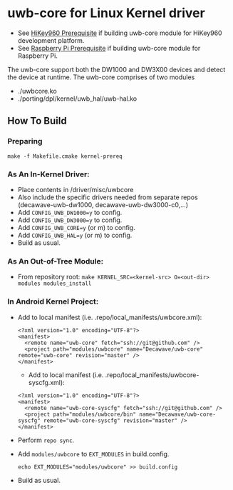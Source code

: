 # uwb-core for Linux Kernel driver

- See [HiKey960 Prerequisite](README_hikey960.md) if building uwb-core module for HiKey960 development platform.
- See [Raspberry Pi Prerequisite](./porting/dpl/kernel/README.md) if building uwb-core module for Raspberry Pi.

The uwb-core support both the DW1000 and DW3X00 devices and detect the device at runtime. The uwb-core comprises of two modules

- ./uwbcore.ko
- ./porting/dpl/kernel/uwb_hal/uwb-hal.ko

## How To Build

### Preparing

```
make -f Makefile.cmake kernel-prereq
```

### As An In-Kernel Driver:
- Place contents in <kernel-src>/driver/misc/uwbcore
- Also include the specific drivers needed from separate repos (decawave-uwb-dw1000, decawave-uwb-dw3000-c0,...)
- Add `CONFIG_UWB_DW1000=y` to config.
- Add `CONFIG_UWB_DW3000=y` to config.
- Add `CONFIG_UWB_CORE=y` (or m) to config.
- Add `CONFIG_UWB_HAL=y` (or m) to config.
- Build as usual.

### As An Out-of-Tree Module:
- From repository root: `make KERNEL_SRC=<kernel-src> O=<out-dir> modules modules_install`

### In Android Kernel Project:
- Add to local manifest (i.e. .repo/local_manifests/uwbcore.xml):
  ```
  <?xml version="1.0" encoding="UTF-8"?>
  <manifest>
    <remote name="uwb-core" fetch="ssh://git@github.com" />
    <project path="modules/uwbcore" name="Decawave/uwb-core" remote="uwb-core" revision="master" />
  </manifest>
  ```
  - Add to local manifest (i.e. .repo/local_manifests/uwbcore-syscfg.xml):
  ```
  <?xml version="1.0" encoding="UTF-8"?>
  <manifest>
    <remote name="uwb-core-syscfg" fetch="ssh://git@github.com" />
    <project path="modules/uwbcore/bin" name="Decawave/uwb-core-syscfg" remote="uwb-core-syscfg" revision="master" />
  </manifest>
  ```

- Perform `repo sync`.
- Add `modules/uwbcore` to `EXT_MODULES` in build.config.
  ```
  echo EXT_MODULES="modules/uwbcore" >> build.config
  ```
- Build as usual.
